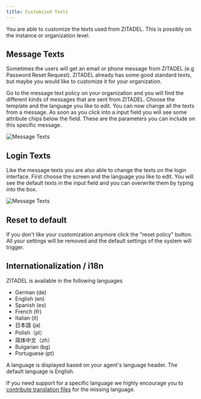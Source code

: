```yaml
---
title: Customized Texts
---
```


You are able to customize the texts used from ZITADEL. This is possibly on the instance or organization level.

## Message Texts

Sometimes the users will get an email or phone message from ZITADEL (e.g Password Reset Request).
ZITADEL already has some good standard texts, but maybe you would like to customize it for your organization.

Go to the message text policy on your organization and you will find the different kinds of messages that are sent from ZITADEL. 
Choose the template and the language you like to edit. 
You can now change all the texts from a message. 
As soon as you click into a input field you will see some attribute chips below the field. 
These are the parameters you can include on this specific message.

![Message Texts](/img/console_message_texts.png)

## Login Texts

Like the message texts you are also able to change the texts on the login interface. 
First choose the screen and the language you like to edit. 
You will see the default texts in the input field and you can overwrite them by typing into the box.

![Message Texts](/img/console_login_texts.png)

## Reset to default

If you don't like your customization anymore click the "reset policy" button.
All your settings will be removed and the default settings of the system will trigger.

## Internationalization / i18n

ZITADEL is available in the following languages

- German (de)
- English (en)
- Spanish (es)
- French (fr)
- Italian (it)
- 日本語 (ja)
- Polish（pl）
- 简体中文（zh）
- Bulgarian (bg)
- Portuguese (pt)

A language is displayed based on your agent's language header. The default language is English.

If you need support for a specific language we highly encourage you to [contribute translation files](https://github.com/zitadel/zitadel/blob/main/CONTRIBUTING.md) for the missing language.
